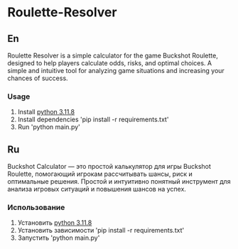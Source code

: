 # Roulette-Resolver

## En

Roulette Resolver is a simple calculator for the game Buckshot Roulette, designed to help players calculate odds, risks, and optimal choices. A simple and intuitive tool for analyzing game situations and increasing your chances of success.

### Usage

1. Install [python 3.11.8](https://www.python.org/downloads/release/python-3118/)
2. Install dependencies 'pip install -r requirements.txt'
3. Run 'python main.py'

## Ru

Buckshot Calculator — это простой калькулятор для игры Buckshot Roulette, помогающий игрокам рассчитывать шансы, риск и оптимальные решения. Простой и интуитивно понятный инструмент для анализа игровых ситуаций и повышения шансов на успех.

### Использование

1. Установить [python 3.11.8](https://www.python.org/downloads/release/python-3118/)
2. Установить зависимости 'pip install -r requirements.txt'
3. Запустить 'python main.py'
